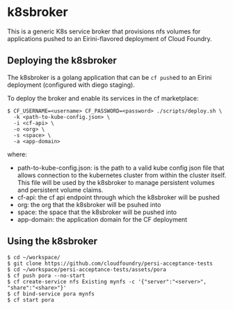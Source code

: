 # k8sbroker

This is a generic K8s service broker that provisions nfs volumes for applications pushed to an Eirini-flavored deployment of Cloud Foundry.

## Deploying the k8sbroker

The k8sbroker is a golang application that can be `cf push`ed to an Eirini deployment (configured with diego staging).

To deploy the broker and enable its services in the cf marketplace:

```
$ CF_USERNAME=<username> CF_PASSWORD=<password> ./scripts/deploy.sh \
  -k <path-to-kube-config.json> \
  -i <cf-api> \
  -o <org> \
  -s <space> \
  -a <app-domain>
```

where:
- path-to-kube-config.json: is the path to a valid kube config json file that allows connection to the kubernetes cluster
  from within the cluster itself.  This file will be used by the k8sbroker to manage persistent volumes and persistent volume claims.
- cf-api: the cf api endpoint through which the k8sbroker will be pushed
- org: the org that the k8sbroker will be psuhed into
- space: the space that the k8sbroker will be pushed into
- app-domain: the application domain for the CF deployment

## Using the k8sbroker

```
$ cd ~/workspace/
$ git clone https://github.com/cloudfoundry/persi-acceptance-tests
$ cd ~/workspace/persi-acceptance-tests/assets/pora
$ cf push pora --no-start
$ cf create-service nfs Existing mynfs -c '{"server":"<server>", "share":"<share>"}'
$ cf bind-service pora mynfs
$ cf start pora
```
